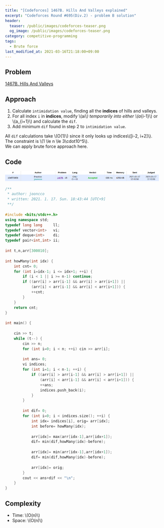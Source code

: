 ```yaml
---
title: "[Codeforces] 1467B. Hills And Valleys explained"
excerpt: "Codeforces Round #695(Div.2) - problem B solution"
header:
  teaser: /public/images/codeforces-teaser.png
  og_image: /public/images/codeforces-teaser.png
category: competitive-programming
tags:
  - Brute force
last_modified_at: 2021-03-16T21:18:00+09:00
---
```


## Problem

[1467B. Hills And Valleys](http://codeforces.com/contest/1467/problem/B)

## Approach

1. Calculate `intimidation value`, finding all the **indices** of hills and valleys.
2. For all index `i` in **indices**, modify \\(a*i\\) temporarily into either \\(a*{i-1}\\) or \\(a\_{i+1}\\) and calculate the `dif`.
3. Add minimum `dif` found in step 2 to `intimidation value`.

All `dif` calculations take \\(O(1)\\) since it only looks up indices\\([i-2, i+2]\\).  
The constraint is \\(1 \le n \le 3\cdot10^5\\).  
We can apply brute force approach here.

## Code

<img src="/public/images/codeforces-1467B-result.png"/>

```cpp
/**
 * author: jooncco
 * written: 2021. 1. 17. Sun. 18:43:44 [UTC+9]
 **/

#include <bits/stdc++.h>
using namespace std;
typedef long long     ll;
typedef vector<int>   vi;
typedef deque<int>    di;
typedef pair<int,int> ii;

int t,n,arr[300010];

int howMany(int idx) {
    int cnt= 0;
    for (int i=idx-1; i <= idx+1; ++i) {
        if (i < 1 || i >= n-1) continue;
        if ((arr[i] > arr[i-1] && arr[i] > arr[i+1]) ||
            (arr[i] < arr[i-1] && arr[i] < arr[i+1])) {
            ++cnt;
        }
    }
    return cnt;
}

int main() {

    cin >> t;
    while (t--) {
        cin >> n;
        for (int i=0; i < n; ++i) cin >> arr[i];

        int ans= 0;
        vi indices;
        for (int i=1; i < n-1; ++i) {
            if ((arr[i] > arr[i-1] && arr[i] > arr[i+1]) ||
                (arr[i] < arr[i-1] && arr[i] < arr[i+1])) {
                ++ans;
                indices.push_back(i);
            }
        }

        int dif= 0;
        for (int i=0; i < indices.size(); ++i) {
            int idx= indices[i], orig= arr[idx];
            int before= howMany(idx);

            arr[idx]= max(arr[idx-1],arr[idx+1]);
            dif= min(dif,howMany(idx)-before);

            arr[idx]= min(arr[idx-1],arr[idx+1]);
            dif= min(dif,howMany(idx)-before);

            arr[idx]= orig;
        }
        cout << ans+dif << "\n";
    }
}
```

## Complexity

- Time: \\(O(n)\\)
- Space: \\(O(n)\\)
